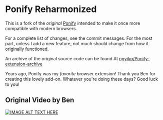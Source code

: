 # Ponify Reharmonized
This is a fork of the *original* [Ponify](http://pterocorn.blogspot.com/2011/10/ponify.html) intended to make it once more compatible with modern browsers.

For a complete list of changes, see the commit messages.
For the most part, unless I add a new feature, not much should change from how it originally functioned.

An archive of the original source code can be found At [ngyikp/Ponify-extension-archive](https://github.com/ngyikp/Ponify-extension-archive)

Years ago, Ponify was my *favorite* browser extension!
Thank you Ben for creating this lovely add-on.
Whatever you're doing these days? Good luck to you!

## Original Video by Ben
[![IMAGE ALT TEXT HERE](http://img.youtube.com/vi/xsMgwPSxPgM/0.jpg)](http://www.youtube.com/watch?v=xsMgwPSxPgM)
